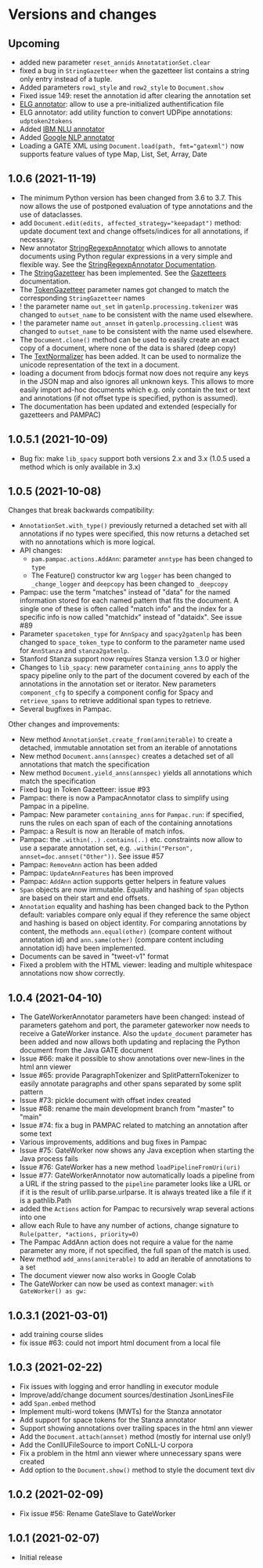# Versions and changes

## Upcoming

* added new parameter `reset_annids` `AnnotatationSet.clear` 
* fixed a bug in `StringGazetteer` when the gazetteer list contains a string only entry instead of a tuple.
* Added parameters `row1_style` and `row2_style` to `Document.show`
* Fixed issue 149: reset the annotation id after clearing the annotation set
* [ELG annotator](https://gatenlp.github.io/python-gatenlp/client_elg): allow to use a pre-initialized authentification file
* ELG annotator: add utility function to convert UDPipe annotations: `udptoken2tokens`
* Added [IBM NLU annotator](https://gatenlp.github.io/python-gatenlp/client_ibmnlu)
* Added [Google NLP annotator](https://gatenlp.github.io/python-gatenlp/client_googlenlp)
* Loading a GATE XML using `Document.load(path, fmt="gatexml")` now supports feature values of type Map, List, Set, Array, Date

## 1.0.6 (2021-11-19)

* The minimum Python version has been changed from 3.6 to 3.7. This now allows the use of postponed evaluation of type annotations and the use of dataclasses. 
* add `Document.edit(edits, affected_strategy="keepadapt")` method: update document text and change offsets/indices for all annotations, if necessary.
* New annotator [StringRegexpAnnotator](https://gatenlp.github.io/python-gatenlp/pythondoc/gatenlp/processing/gazetteer/stringregex.html) which allows
  to annotate documents using Python regular expressions in a very simple and flexible way. See the 
  [StringRegexpAnnotator Documentation](https://gatenlp.github.io/python-gatenlp/stringregex).
* The [StringGazetteer](https://gatenlp.github.io/python-gatenlp/pythondoc/gatenlp/processing/gazetteer/stringgazetteer.html) has been implemented.
  See the [Gazetteers](https://gatenlp.github.io/python-gatenlp/gazetteers) documentation.
* The [TokenGazetteer](https://gatenlp.github.io/python-gatenlp/pythondoc/gatenlp/processing/gazetteer/tokengazetteer.html) parameter names got changed to match the corresponding `StringGazetteer` names
* ! the parameter name `out_set` in `gatenlp.processing.tokenizer` was changed to `outset_name` to be consistent with the name used elsewhere.
* ! the parameter name `out_annset` in `gatenlp.processing.client` was changed to `outset_name` to be consistent with the name used elsewhere.
* The `Document.clone()` method can be used to easily create an exact copy of a document, where none of the data is shared (deep copy)
* The [TextNormalizer](https://gatenlp.github.io/python-gatenlp/pythondoc/gatenlp/processing/normalizer.html) has been added. It can be used to normalize the unicode representation of the text in a document.
* loading a document from bdocjs format now does not require any keys in the JSON map and also ignores all 
  unknown keys. This allows to more easily import ad-hoc documents which e.g. only contain the text or text and 
  annotations (if not offset type is specified, python is assumed).
* The documentation has been updated and extended (especially for gazetteers and PAMPAC)

## 1.0.5.1 (2021-10-09)

* Bug fix: make `lib_spacy` support both versions 2.x and 3.x (1.0.5 used a method which is only available in 3.x)

## 1.0.5 (2021-10-08)

Changes that break backwards compatibility:

* `AnnotationSet.with_type()` previously returned a detached set with all annotations if no types were specified,
  this now returns a detached set with no annotations which is more logical. 
* API changes:
  * `pam.pampac.actions.AddAnn`: parameter `anntype` has been changed to `type`
  * The Feature() constructor kw arg `logger` has been changed to `_change_logger` and `deepcopy` has been changed to 
    `_deepcopy`
* Pampac: use the term "matches" instead of "data" for the named information stored for each named pattern that
  fits the document. A single one of these is often called "match info" and the index for a specific info is now called
  "matchidx" instead of "dataidx". See issue #89
* Parameter `spacetoken_type` for `AnnSpacy` and `spacy2gatenlp` has been changed to `space_token_type` to conform to 
  the parameter name used for `AnnStanza` and `stanza2gatenlp`.
* Stanford Stanza support now requires Stanza version 1.3.0 or higher
* Changes to `lib_spacy`: new parameter `containing_anns` to apply the spacy pipeline only to the part of the document  covered
  by each of the annotations in the annotation set or iterator. New parameters `component_cfg` to specify a component config
  for Spacy and `retrieve_spans` to retrieve additional span types to retrieve.
* Several bugfixes in Pampac.

Other changes and improvements:

* New method `AnnotationSet.create_from(anniterable)` to create a detached, immutable annotation set from an iterable of annotations
* New method `Document.anns(annspec)` creates a detached set of all annotations that match the specification
* New method `Document.yield_anns(annspec)` yields all annotations which match the specification
* Fixed bug in Token Gazetteer: issue #93
* Pampac: there is now a PampacAnnotator class to simplify using Pampac in a pipeline.
* Pampac: New parameter `containing_anns` for `Pampac.run`: if specified, runs the rules on each span of each of the containing annotations
* Pampac: a Result is now an Iterable of match infos.
* Pampac: the `.within(..)` `.contains(..)` etc. constraints now allow to use a separate annotation set, e.g.
  `.within("Person", annset=doc.annset("Other"))`. See issue #57
* Pampac: `RemoveAnn` action has been added
* Pampac: `UpdateAnnFeatures` has been improved
* Pampac: `AddAnn` action supports getter helpers in feature values
* `Span` objects are now immutable. Equality and hashing of `Span` objects are based on their start and end offsets.
* `Annotation` equality and hashing has been changed back to the Python default: variables compare only equal if they
  reference the same object and hashing is based on object identity. 
  For comparing annotations by content, the methods `ann.equal(other)` (compare content without annotation id) 
   and `ann.same(other)` (compare content including annotation id) have been implemented.
* Documents can be saved in "tweet-v1" format
* Fixed a problem with the HTML viewer: leading and multiple whitespace annotations now show correctly.



## 1.0.4 (2021-04-10)

* The GateWorkerAnnotator parameters have been changed: instead of parameters gatehom and port,
  the parameter gateworker now needs to receive a GateWorker instance. 
  Also the `update_document` parameter has been added and now allows both updating and replacing
  the Python document from the Java GATE document
* Issue #66: make it possible to show annotations over new-lines in the html ann viewer
* Issue #65: provide ParagraphTokenizer and SplitPatternTokenizer to easily annotate paragraphs
  and other spans separated by some split pattern
* Issue #73: pickle document with offset index created
* Issue #68: rename the main development branch from "master" to "main"
* Issue #74: fix a bug in PAMPAC related to matching an annotation after some text
* Various improvements, additions and bug fixes in Pampac
* Issue #75: GateWorker now shows any Java exception when starting the Java process fails
* Issue #76: GateWorker has a new method `loadPipelineFromUri(uri)`
* Issue #77: GateWorkerAnnotator now automatically loads a pipeline from a URL if the string
  passed to the `pipeline` parameter looks like a URL or if it is the result of urllib.parse.urlparse.
  It is always treated like a file if it is a pathlib.Path
* added the `Actions` action for Pampac to recursively wrap several actions into one
* allow each Rule to have any number of actions, change signature to `Rule(patter, *actions, priority=0)`
* The Pampac AddAnn action does not require a value for the name parameter any more, if not specified, the 
  full span of the match is used.
* New method `add_anns(anniterable)` to add an iterable of annotations to a set
* The document viewer now also works in Google Colab
* The GateWorker can now be used as context manager: `with GateWorker() as gw:`


## 1.0.3.1 (2021-03-01)

* add training course slides
* fix issue #63: could not import html document from a local file
 
## 1.0.3 (2021-02-22) 

* Fix issues with logging and error handling in executor module
* Improve/add/change document sources/destination JsonLinesFile
* add `Span.embed` method
* Implement multi-word tokens (MWTs) for the Stanza annotator
* Add support for space tokens for the Stanza annotator
* Support showing annotations over trailing spaces in the html ann viewer
* Add the `Document.attach(annset)` method (mostly for internal use only!)
* Add the ConllUFileSource to import CoNLL-U corpora
* Fix a problem in the html ann viewer where unnecessary spans were created
* Add option to the `Document.show()` method to style the document text div


## 1.0.2 (2021-02-09)

* Fix issue #56: Rename GateSlave to GateWorker

## 1.0.1 (2021-02-07)

* Initial release
                                                                                                                                                   

